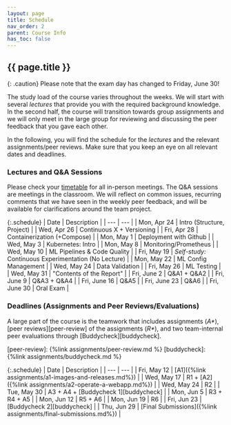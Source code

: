 ```yaml
---
layout: page
title: Schedule
nav_order: 2
parent: Course Info
has_toc: false
---
```


## {{ page.title }}

{: .caution}
Please note that the exam day has changed to Friday, June 30!

The study load of the course varies throughout the weeks.
We will start with several *lectures* that provide you with the required background knowledge.
In the second half, the course will transition towards group assignments and we will only meet in the large group for reviewing and discussing the peer feedback that you gave each other.

In the following, you will find the schedule for the *lectures* and the relevant assignments/peer reviews.
Make sure that you keep an eye on all relevant dates and deadlines.

### Lectures and Q&A Sessions

Please check your [timetable](https://mytimetable.tudelft.nl/schedule) for all in-person meetings.
The Q&A sessions are meetings in the classroom.
We will reflect on common issues, recurring comments that we have seen in the weekly peer feedback, and will be available for clarifications around the team project.

{:.schedule}
| Date | Description |
| --- | --- |
| Mon, Apr 24 | Intro (Structure, Project) |
| Wed, Apr 26 | Continuous X + Versioning |
| Fri, Apr 28 | Containerization (+Compose) |
| Mon, May 1 | Deployment with Github |
| Wed, May 3 | Kubernetes: Intro |
| Mon, May 8 | Monitoring/Prometheus |
| Wed, May 10 | ML Pipelines & Code Quality |
| Fri, May 19 | *Self-study:* Continuous Experimentation (No Lecture) |
| Mon, May 22 | ML Config Management |
| Wed, May 24 | Data Validation |
| Fri, May 26 | ML Testing |
| Wed, May 31 | "Contents of the Report" |
| Fri, June 2 | Q&A1 + Q&A2 |
| Fri, June 9 | Q&A3 + Q&A4 |
| Fri, June 16 | Q&A5 |
| Fri, June 23 | Q&A6 |
| Fri, June 30 | Oral Exam |



### Deadlines (Assignments and Peer Reviews/Evaluations)

A large part of the course is the teamwork that includes assignments (*A\**), [peer reviews][peer-review] of the assignments (*R\**), and two team-internal peer evaluations through [Buddycheck][buddycheck].

[peer-review]: {%link assignments/peer-review.md %}
[buddycheck]: {%link assignments/buddycheck.md %}

{:.schedule}
| Date | Description |
| --- | --- |
| Fri, May 12 | [A1]({%link assignments/a1-images-and-releases.md%}) |
| Wed, May 17 | R1 + [A2]({%link assignments/a2-operate-a-webapp.md%}) |
| Wed, May 24 | R2 |
| Tue, May 30 | A3 + A4 + [Buddycheck 1][buddycheck] |
| Mon, Jun 5 | R3 + R4 + A5 |
| Mon, Jun 12 | R5 + A6 |
| Mon, Jun 19 | R6 |
| Fri, Jun 23 | [Buddycheck 2][buddycheck] |
| Thu, Jun 29 | [Final Submissions]({%link assignments/final-submissions.md%}) |
